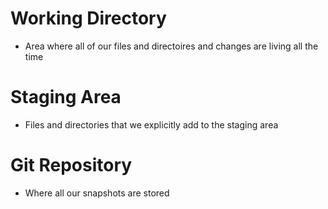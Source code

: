 # Working Directory
- Area where all of our files and directoires and changes are living all the time

# Staging Area
- Files and directories that we explicitly add to the staging area

# Git Repository
- Where all our snapshots are stored